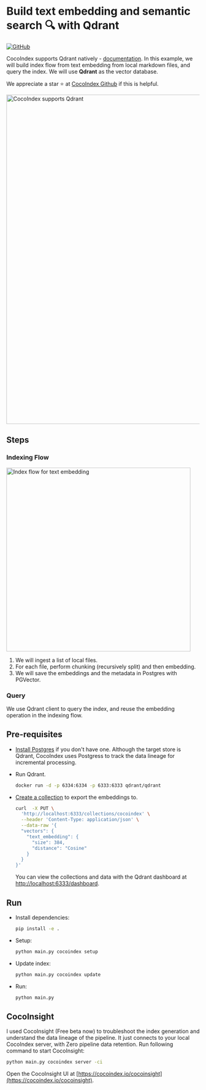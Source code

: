 # Build text embedding and semantic search 🔍 with Qdrant

[![GitHub](https://img.shields.io/github/stars/cocoindex-io/cocoindex?color=5B5BD6)](https://github.com/cocoindex-io/cocoindex)

CocoIndex supports Qdrant natively - [documentation](https://cocoindex.io/docs/ops/storages#qdrant). In this example, we will build index flow from text embedding from local markdown files, and query the index. We will use **Qdrant** as the vector database.

We appreciate a star ⭐ at [CocoIndex Github](https://github.com/cocoindex-io/cocoindex) if this is helpful.

<img width="860" alt="CocoIndex supports Qdrant" src="https://github.com/user-attachments/assets/a9deecfa-dd94-4b97-a1b1-90488d8178df" />

## Steps
### Indexing Flow
<img width="480" alt="Index flow for text embedding" src="https://github.com/user-attachments/assets/44d47b5e-b49b-4f05-9a00-dcb8027602a1" />

1. We will ingest a list of local files.
2. For each file, perform chunking (recursively split) and then embedding. 
3. We will save the embeddings and the metadata in Postgres with PGVector.
   
### Query
We use Qdrant client to query the index, and reuse the embedding operation in the indexing flow.


## Pre-requisites

- [Install Postgres](https://cocoindex.io/docs/getting_started/installation#-install-postgres) if you don't have one. Although the target store is Qdrant, CocoIndex uses Postgress to track the data lineage for incremental processing.

- Run Qdrant.

   ```bash
   docker run -d -p 6334:6334 -p 6333:6333 qdrant/qdrant
   ```

- [Create a collection](https://qdrant.tech/documentation/concepts/vectors/#named-vectors) to export the embeddings to.

   ```bash
   curl  -X PUT \
     'http://localhost:6333/collections/cocoindex' \
     --header 'Content-Type: application/json' \
     --data-raw '{
     "vectors": {
       "text_embedding": {
         "size": 384,
         "distance": "Cosine"
       }
     }
   }'
   ```

   You can view the collections and data with the Qdrant dashboard at <http://localhost:6333/dashboard>.

## Run

- Install dependencies:

   ```bash
   pip install -e .
   ```

- Setup:

   ```bash
   python main.py cocoindex setup
   ```

- Update index:

   ```bash
   python main.py cocoindex update
   ```

- Run:

   ```bash
   python main.py
   ```

## CocoInsight
I used CocoInsight (Free beta now) to troubleshoot the index generation and understand the data lineage of the pipeline. 
It just connects to your local CocoIndex server, with Zero pipeline data retention. Run following command to start CocoInsight:

```bash
python main.py cocoindex server -ci
```

Open the CocoInsight UI at [https://cocoindex.io/cocoinsight](https://cocoindex.io/cocoinsight).


